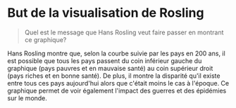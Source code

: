 # But de la visualisation de Rosling

> Quel est le message que Hans Rosling veut faire passer en montrant ce graphique?



Hans Rosling montre que, selon la courbe suivie par les pays en 200 ans, il est possible que tous les pays passent du coin inférieur gauche du graphique (pays pauvres et en mauvaise santé) au coin supérieur droit (pays riches et en bonne santé). De plus, il montre la disparité qu'il existe entre tous ces pays aujourd'hui alors que c'était moins le cas à l'époque. Ce graphique permet de voir également l'impact des guerres et des épidémies sur le monde. 

